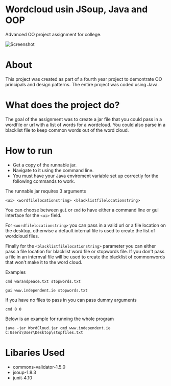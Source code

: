 # Wordcloud usin JSoup, Java and OOP
Advanced OO project assignment for college.

![Screenshot](http://puu.sh/mqW5Q/fca844b844.png)

# About

This project was created as part of a fourth year project to demontrate OO principals and design patterns. The entire project was coded using Java.

# What does the project do?

The goal of the assignment was to create a jar file that you could pass in a wordfile or url with a list of words for a wordcloud. You could also parse in a blacklist file to keep common words out of the word cloud.

# How to run

* Get a copy of the runnable jar.
* Navigate to it using the command line.  
* You must have your Java enviroment variable set up correctly for the following commands to work.

The runnable jar requires 3 arguments

```<ui> <wordfilelocationstring> <blacklistfilelocationstring>``` 

You can choose between ```gui``` or ```cmd``` to have either a command line or gui interface for the ```<ui>``` field.

For ```<wordfilelocationstring>``` you can pass in a valid url or a file location on the desktop, otherwise a default internal file is used to create the list of wordcloud files.

Finally for the ```<blacklistfilelocationstring>``` parameter you can either pass a file location for blacklist word file or stopwords file. If you don't pass a file in an internval file will be used to create the blacklist of commonwords that won't make it to the word cloud.

Examples

```cmd warandpeace.txt stopwords.txt```

```gui www.independent.ie stopwords.txt```

If you have no files to pass in you can pass dummy arguments

```cmd 0 0```

Below is an example for running the whole program

```java -jar WordCloud.jar cmd www.independent.ie C:Users\User\Desktop\stopfiles.txt```

# Libaries Used

* commons-validator-1.5.0
* jsoup-1.8.3
* junit-4.10
